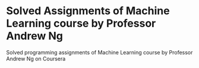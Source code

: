 # Solved Assignments of Machine Learning course by Professor Andrew Ng

Solved programming assignments of Machine Learning course by Professor Andrew Ng on Coursera
